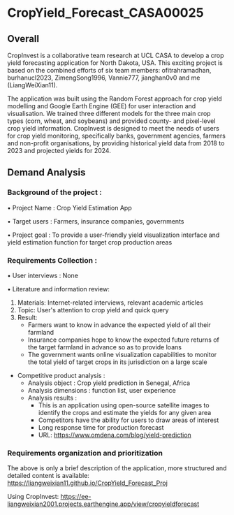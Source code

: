 # CropYield_Forecast_CASA00025
## Overall
CropInvest is a collaborative team research at UCL CASA to develop a crop yield forecasting application for North Dakota, USA. This exciting project is based on the combined efforts of six team members: ofitrahramadhan, burhanucl2023, ZimengSong1996, Vannie777, jianghan0v0 and me (LiangWeiXian11).

The application was built using the Random Forest approach for crop yield modelling and Google Earth Engine (GEE) for user interaction and visualisation. We trained three different models for the three main crop types (corn, wheat, and soybeans) and provided county- and pixel-level crop yield information. CropInvest is designed to meet the needs of users for crop yield monitoring, specifically banks, government agencies, farmers and non-profit organisations, by providing historical yield data from 2018 to 2023 and projected yields for 2024.

## Demand Analysis
### Background of the project :
•	Project Name : Crop Yield Estimation App

•	Target users : Farmers, insurance companies, governments

•	Project goal : To provide a user-friendly yield visualization interface and yield estimation function for target crop production areas

### Requirements Collection :
•	User interviews : None

•	Literature and information review:
1. Materials: Internet-related interviews, relevant academic articles
2. Topic: User's attention to crop yield and quick query
3. Result:
    - Farmers want to know in advance the expected yield of all their farmland
    - Insurance companies hope to know the expected future returns of the target farmland in advance so as to provide loans
    - The government wants online visualization capabilities to monitor the total yield of target crops in its jurisdiction on a large scale

-	Competitive product analysis :
    -	Analysis object : Crop yield prediction in Senegal, Africa 
    -	Analysis dimensions : function list, user experience
    -	Analysis results :
        -	This is an application using open-source satellite images to identify the crops and estimate the yields for any given area
        -	Competitors have the ability for users to draw areas of interest
        -	Long response time for production forecast
        -	URL: https://www.omdena.com/blog/yield-prediction

### Requirements organization and prioritization



The above is only a brief description of the application, more structured and detailed content is available: https://liangweixian11.github.io/CropYield_Forecast_Proj

Using CropInvest: https://ee-liangweixian2001.projects.earthengine.app/view/cropyieldforecast

<!-- 
这是一个多行注释


- 一级项目一
  - 二级项目一
    - 三级项目一
    - 三级项目二
  - 二级项目二
- 一级项目二
  - 二级项目一
    - 三级项目一
    - 三级项目二
  - 二级项目二
  
-->




